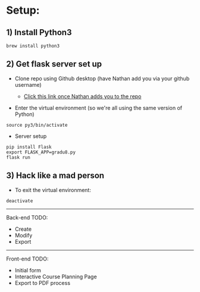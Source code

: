 # Setup:
## 1) Install Python3

```
brew install python3
```

## 2) Get flask server set up
- Clone repo using Github desktop (have Nathan add you via your github username)
  - [Click this link once Nathan adds you to the repo](https://github.com/nduartech/gradu8/invitations)

- Enter the virtual environment (so we're all using the same version of Python)
```
source py3/bin/activate
```

- Server setup
```
pip install Flask
export FLASK_APP=gradu8.py
flask run
```

## 3) Hack like a mad person

- To exit the virtual environment:
```
deactivate
```
----------
Back-end TODO:
* Create
* Modify
* Export
----------
Front-end TODO:
* Initial form
* Interactive Course Planning Page
* Export to PDF process
